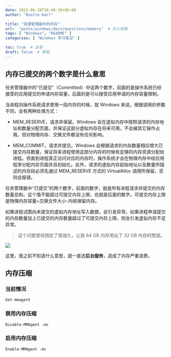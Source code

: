 ```yaml
---
date: 2022-06-28T16:49:30+08:00
author: "Rustle Karl"

title: "资源管理器中的内存"
url:  "posts/windows/docs/questions/memory"  # 永久链接
tags: [ "Windows", "README" ]
categories: [ "Windows 学习笔记" ]

toc: true  # 目录
draft: false  # 草稿
---
```


## 内存已提交的两个数字是什么意思

任务管理器中的“已提交”（Committed）中这两个数字，前面的是操作系统已经接受的应用提交的申请内存容量，后面的是可以接受应用申请的内存容量限制。

当进程向操作系统请求使用一段内存的时候，就 Windows 来说，根据调用的参数不同，会有两种处理方式：

- MEM_RESERVE，请求并保留。Windows 会在虚拟内存中按照请求的内存地址和数量分配页面，并保证这部分虚拟内存在将来可用，不会被其它操作占用。但对物理内存、交换文件都没有任何影响。

- MEM_COMMIT，请求并提交。Windows 会根据请求的内存数量相应增大已提交内存数量，保证将来进程使用这部分内存的时候有足够的内存资源分配给进程。但直到进程真正访问对应的内存时，操作系统才会在物理内存中给应用程序分配内存页面并且初始化。此外，请求的虚拟内存起始地址以及数量所描述的内存段必须先通过 MEM_RESERVE 方式的 VirtualAlloc 调用所保留，否则会报错。

任务管理器中“已提交”的两个数字，前面的数字，就是所有进程请求并提交的内存数量总和。这个值不能超过可提交内存上限，也就是后面的数字。可提交内存上限是物理内存容量+交换文件大小-内核保留内存。

如果进程试图向未提交的虚拟内存地址写入数据，会引发异常。如果进程申请提交的内存数量加上已提交的内存数量超过了可提交内存上限，则会引发虚拟内存不足异常。

> 这个问题曾经困扰了我很久，让我 64 GB 内存用出了 32 GB 内存的憋屈。

![](http://dd-static.jd.com/ddimg/jfs/t1/20032/35/17437/43345/62bac1f3Ea80da870/d040c282811cdfac.png)

这里，我之前不知道什么意思，就一直选**后台服务**，造成了内存严重浪费。

## 内存压缩

### 当前情况

```shell
Get-mmagent
```

### 禁用内存压缩

```shell
Disable-MMAgent -mc
```

### 启用内存压缩

```shell
Enable-MMAgent -mc
```
